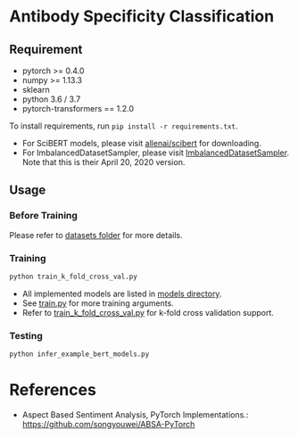 # Antibody Specificity Classification

## Requirement
* pytorch >= 0.4.0
* numpy >= 1.13.3
* sklearn
* python 3.6 / 3.7
* pytorch-transformers == 1.2.0

To install requirements, run `pip install -r requirements.txt`.
* For SciBERT models, please visit [allenai/scibert](https://github.com/allenai/scibert) for downloading.
* For ImbalancedDatasetSampler, please visit [ImbalancedDatasetSampler](https://github.com/ufoym/imbalanced-dataset-sampler/tree/4672d71cdd7c7aa9f1924a3d4388a9f464f1e11f). Note that this is their April 20, 2020 version.

## Usage
### Before Training
Please refer to [datasets folder](../datasets/) for more details.

### Training
```sh
python train_k_fold_cross_val.py
```
* All implemented models are listed in [models directory](./models/).
* See [train.py](./train.py) for more training arguments.
* Refer to [train_k_fold_cross_val.py](./train_k_fold_cross_val.py) for k-fold cross validation support.

### Testing
```sh
python infer_example_bert_models.py
```

# References
* Aspect Based Sentiment Analysis, PyTorch Implementations.: https://github.com/songyouwei/ABSA-PyTorch
